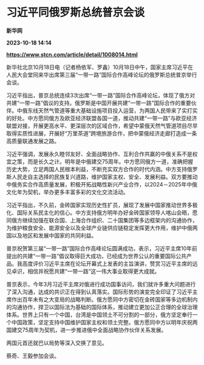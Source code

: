 # 习近平同俄罗斯总统普京会谈
**新华网**

**2023-10-18 14:14**

**https://www.stcn.com/article/detail/1008014.html**

新华社北京10月18日电（记者杨依军、罗鑫）10月18日中午，国家主席习近平在人民大会堂同来华出席第三届“一带一路”国际合作高峰论坛的俄罗斯总统普京举行会谈。

习近平指出，普京总统连续3次出席“一带一路”国际合作高峰论坛，体现了俄方对共建“一带一路”倡议的支持。俄罗斯是中国开展共建“一带一路”国际合作的重要伙伴。中俄东线天然气管道等重大基础设施项目投入运营，为两国人民带来了实打实的好处。中方愿同俄方及欧亚经济联盟各国一道，推动共建“一带一路”与欧亚经济联盟对接，开展更高水平、更深层次的区域合作，希望中蒙俄天然气管道项目尽早取得实质性进展，开展好“万里茶道”跨境旅游合作，把中蒙俄经济走廊打造成一条高质量联通发展之路。

习近平强调，发展永久睦邻友好、全面战略协作、互利合作共赢的中俄关系不是权宜之策，而是长久之计。明年是中俄建交75周年。中方愿同俄方一道，准确把握历史大势，立足两国人民根本利益，不断充实双方合作的时代内涵。中方支持俄罗斯人民走自主选择的民族复兴道路，维护国家主权、安全、发展利益。双方要推动中俄务实合作高质量发展，积极开拓战略性新兴产业合作，以2024－2025年中俄文化年为契机，举办更多丰富多彩的文化交流活动。

习近平指出，不久前，金砖国家实现历史性扩员，展现了发展中国家推动世界多极化、国际关系民主化的信心。中方支持俄方明年办好金砖国家领导人喀山会晤，愿同俄方继续加强在联合国、上海合作组织、二十国集团等多边框架内的沟通协作，为维护粮食安全、能源安全以及全球产业链供应链稳定发挥更大作用，维护中俄两国以及地区和发展中国家的共同利益。

普京祝贺第三届“一带一路”国际合作高峰论坛圆满成功，表示，习近平主席10年前提出的共建“一带一路”倡议取得巨大成功，已经成为世界公认的重要国际公共产品。我高度评价习近平主席在论坛开幕式上发表的主旨演讲，赞赏习近平主席的远见卓识，相信并祝愿共建“一带一路”这一伟大事业取得更大成就。

普京表示，今年3月习近平主席对俄进行成功国事访问，我们就许多重大问题进行了深入沟通，达成的共识正在得到认真落实。国际形势的演变完全印证了习近平主席作出百年未有之大变局的战略判断。俄方愿同中方密切在金砖国家等多边机制内的沟通协作，捍卫以国际法为基础的国际体系，推动建立更加公正合理的全球治理体系。世界上只有一个中国，台湾是中国领土不可分割的一部分，俄方坚定奉行一个中国政策，坚定支持中国维护国家主权和领土完整。俄方愿同中方以明年庆祝两国建交75周年为契机，进一步推进俄中全面战略协作伙伴关系发展。

两国元首还就巴以局势等深入交换了意见。

蔡奇、王毅参加会谈。